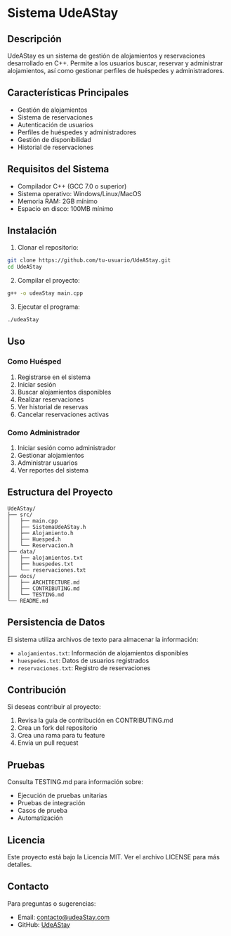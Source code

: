 # Sistema UdeAStay

## Descripción
UdeAStay es un sistema de gestión de alojamientos y reservaciones desarrollado en C++. Permite a los usuarios buscar, reservar y administrar alojamientos, así como gestionar perfiles de huéspedes y administradores.

## Características Principales
- Gestión de alojamientos
- Sistema de reservaciones
- Autenticación de usuarios
- Perfiles de huéspedes y administradores
- Gestión de disponibilidad
- Historial de reservaciones

## Requisitos del Sistema
- Compilador C++ (GCC 7.0 o superior)
- Sistema operativo: Windows/Linux/MacOS
- Memoria RAM: 2GB mínimo
- Espacio en disco: 100MB mínimo

## Instalación

1. Clonar el repositorio:
```bash
git clone https://github.com/tu-usuario/UdeAStay.git
cd UdeAStay
```

2. Compilar el proyecto:
```bash
g++ -o udeaStay main.cpp
```

3. Ejecutar el programa:
```bash
./udeaStay
```

## Uso

### Como Huésped
1. Registrarse en el sistema
2. Iniciar sesión
3. Buscar alojamientos disponibles
4. Realizar reservaciones
5. Ver historial de reservas
6. Cancelar reservaciones activas

### Como Administrador
1. Iniciar sesión como administrador
2. Gestionar alojamientos
3. Administrar usuarios
4. Ver reportes del sistema

## Estructura del Proyecto
```
UdeAStay/
├── src/
│   ├── main.cpp
│   ├── SistemaUdeAStay.h
│   ├── Alojamiento.h
│   ├── Huesped.h
│   └── Reservacion.h
├── data/
│   ├── alojamientos.txt
│   ├── huespedes.txt
│   └── reservaciones.txt
├── docs/
│   ├── ARCHITECTURE.md
│   ├── CONTRIBUTING.md
│   └── TESTING.md
└── README.md
```

## Persistencia de Datos
El sistema utiliza archivos de texto para almacenar la información:
- `alojamientos.txt`: Información de alojamientos disponibles
- `huespedes.txt`: Datos de usuarios registrados
- `reservaciones.txt`: Registro de reservaciones

## Contribución
Si deseas contribuir al proyecto:
1. Revisa la guía de contribución en CONTRIBUTING.md
2. Crea un fork del repositorio
3. Crea una rama para tu feature
4. Envía un pull request

## Pruebas
Consulta TESTING.md para información sobre:
- Ejecución de pruebas unitarias
- Pruebas de integración
- Casos de prueba
- Automatización

## Licencia
Este proyecto está bajo la Licencia MIT. Ver el archivo LICENSE para más detalles.

## Contacto
Para preguntas o sugerencias:
- Email: contacto@udeaStay.com
- GitHub: [UdeAStay](https://github.com/tu-usuario/UdeAStay)